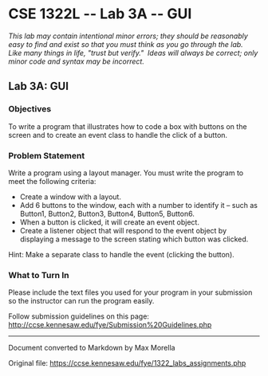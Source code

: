 # CSE 1322L -- Lab 3A -- GUI

_This lab may contain intentional minor errors; they should be reasonably easy to find and exist so that you must think as you go through the lab.  Like many things in life, "trust but verify."  Ideas will always be correct; only minor code and syntax may be incorrect._

## Lab 3A: GUI

### Objectives

To write a program that illustrates how to code a box with buttons on the screen and to create an event class to handle the click of a button.

### Problem Statement

Write a program using a layout manager.  You must write the program to meet the following criteria: 
* Create a window with a layout. 
* Add 6 buttons to the window, each with a number to identify it – such as Button1, Button2, Button3, Button4, Button5, Button6.  
* When a button is clicked, it will create an event object.
* Create a listener object that will respond to the event object by displaying a message to the screen stating which button was clicked.

Hint: Make a separate class to handle the event (clicking the button).


### What to Turn In
Please include the text files you used for your program in your submission so the instructor can run the program easily.  

Follow submission guidelines on this page: http://ccse.kennesaw.edu/fye/Submission%20Guidelines.php

---
Document converted to Markdown by Max Morella

Original file: https://ccse.kennesaw.edu/fye/1322_labs_assignments.php

